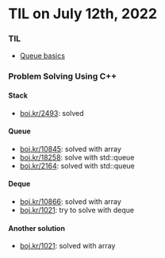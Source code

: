 # **TIL on July 12th, 2022**
### TIL
- [Queue basics](../../../Computer%20Science/Algorithm/queue-basics-07-12-2022.cpp)

### Problem Solving Using C++
#### Stack
- [boj.kr/2493](../../../Problem%20Solving/boj/Stack/2493-07-11-2022.cpp): solved

#### Queue
- [boj.kr/10845](../../../Problem%20Solving/boj/Queue/10845-07-12-2022.cpp): solved with array
- [boj.kr/18258](../../../Problem%20Solving/boj/Queue/18258-07-12-2022.cpp): solve with std::queue
- [boj.kr/2164](../../../Problem%20Solving/boj/Queue/2164-07-12-2022.cpp): solved with std::queue

#### Deque
- [boj.kr/10866](../../../Problem%20Solving/boj/Deque/10866-07-12-2022.cpp): solved with array
- [boj.kr/1021](../../../Problem%20Solving/boj/Deque/1021-07-12-2022.cpp): try to solve with deque

#### Another solution
- [boj.kr/1021](../../../Problem%20Solving/boj/Deque/1021-1-07-12-2022.cpp): solved with array

